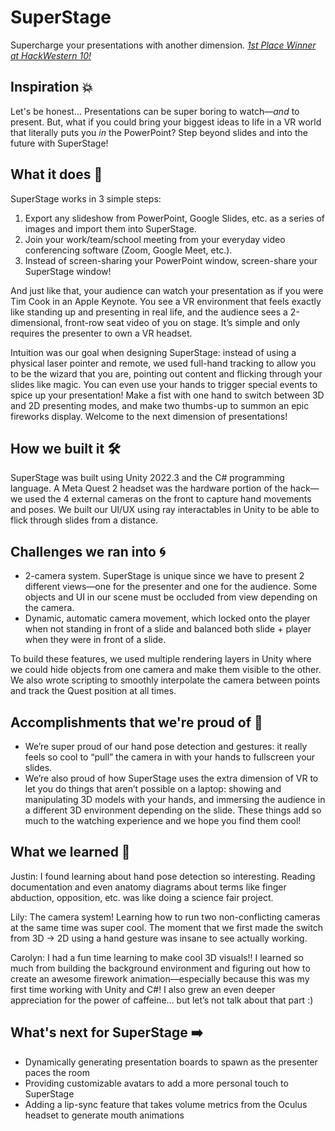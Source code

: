 # SuperStage
Supercharge your presentations with another dimension. [*1st Place Winner at HackWestern 10!*](https://devpost.com/software/superstage)

## Inspiration 💥
Let's be honest... Presentations can be super boring to watch—_and_ to present.
But, what if you could bring your biggest ideas to life in a VR world that literally puts you _in_ the PowerPoint? Step beyond slides and into the future with SuperStage!

## What it does 🌟

SuperStage works in 3 simple steps:
1. Export any slideshow from PowerPoint, Google Slides, etc. as a series of images and import them into SuperStage.
2. Join your work/team/school meeting from your everyday video conferencing software (Zoom, Google Meet, etc.).
3. Instead of screen-sharing your PowerPoint window, screen-share your SuperStage window!

And just like that, your audience can watch your presentation as if you were Tim Cook in an Apple Keynote. You see a VR environment that feels exactly like standing up and presenting in real life, and the audience sees a 2-dimensional, front-row seat video of you on stage. It’s simple and only requires the presenter to own a VR headset.

Intuition was our goal when designing SuperStage: instead of using a physical laser pointer and remote, we used full-hand tracking to allow you to be the wizard that you are, pointing out content and flicking through your slides like magic. You can even use your hands to trigger special events to spice up your presentation! Make a fist with one hand to switch between 3D and 2D presenting modes, and make two thumbs-up to summon an epic fireworks display. Welcome to the next dimension of presentations!

## How we built it 🛠️

SuperStage was built using Unity 2022.3 and the C# programming language. A Meta Quest 2 headset was the hardware portion of the hack—we used the 4 external cameras on the front to capture hand movements and poses. We built our UI/UX using ray interactables in Unity to be able to flick through slides from a distance.

## Challenges we ran into 🌀
- 2-camera system. SuperStage is unique since we have to present 2 different views—one for the presenter and one for the audience. Some objects and UI in our scene must be occluded from view depending on the camera.
- Dynamic, automatic camera movement, which locked onto the player when not standing in front of a slide and balanced both slide + player when they were in front of a slide.

To build these features, we used multiple rendering layers in Unity where we could hide objects from one camera and make them visible to the other. We also wrote scripting to smoothly interpolate the camera between points and track the Quest position at all times.

## Accomplishments that we're proud of 🎊
- We’re super proud of our hand pose detection and gestures: it really feels so cool to “pull” the camera in with your hands to fullscreen your slides.
- We’re also proud of how SuperStage uses the extra dimension of VR to let you do things that aren’t possible on a laptop: showing and manipulating 3D models with your hands, and immersing the audience in a different 3D environment depending on the slide. These things add so much to the watching experience and we hope you find them cool!

## What we learned 🧠

Justin: I found learning about hand pose detection so interesting. Reading documentation and even anatomy diagrams about terms like finger abduction, opposition, etc. was like doing a science fair project.

Lily: The camera system! Learning how to run two non-conflicting cameras at the same time was super cool. The moment that we first made the switch from 3D -> 2D using a hand gesture was insane to see actually working.

Carolyn: I had a fun time learning to make cool 3D visuals!! I learned so much from building the background environment and figuring out how to create an awesome firework animation—especially because this was my first time working with Unity and C#! I also grew an even deeper appreciation for the power of caffeine… but let’s not talk about that part :)


## What's next for SuperStage ➡️
- Dynamically generating presentation boards to spawn as the presenter paces the room
- Providing customizable avatars to add a more personal touch to SuperStage
- Adding a lip-sync feature that takes volume metrics from the Oculus headset to generate mouth animations

